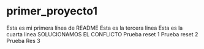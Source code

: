 # primer_proyecto1
Esta es mi primera línea de README
Esta es la tercera linea
Esta es la cuarta linea
SOLUCIONAMOS EL CONFLICTO
Prueba reset 1
Prueba reset 2
Prueba Res 3

